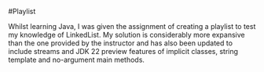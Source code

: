 #Playlist

Whilst learning Java, I was given the assignment of creating a playlist to test my knowledge of LinkedList. My solution is considerably more expansive than the one provided by the instructor and has also been updated to include streams and JDK 22 preview features of implicit classes, string template and no-argument main methods.
